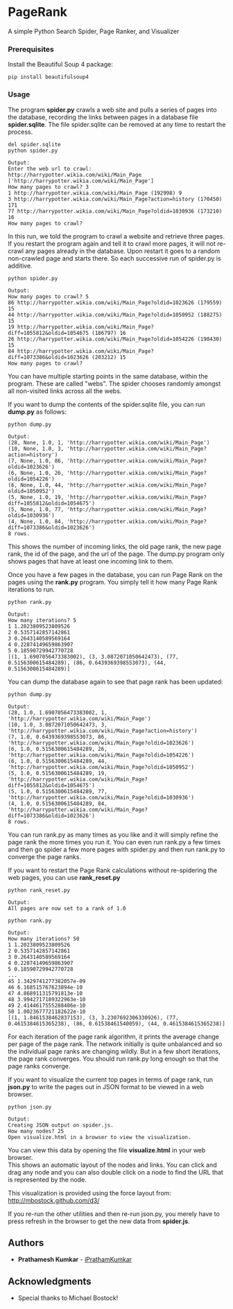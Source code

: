 # PageRank

A simple Python Search Spider, Page Ranker, and Visualizer

### Prerequisites

Install the Beautiful Soup 4 package:

```
pip install beautifulsoup4
```

### Usage

The program **spider.py** crawls a web site and pulls a series of pages into the database, recording the links between pages in a database file **spider.sqlite**.
The file spider.sqlite can be removed at any time to restart the process.

```
del spider.sqlite
python spider.py

Output:
Enter the web url to crawl: http://harrypotter.wikia.com/wiki/Main_Page
['http://harrypotter.wikia.com/wiki/Main_Page']
How many pages to crawl? 3
1 http://harrypotter.wikia.com/wiki/Main_Page (192998) 9
3 http://harrypotter.wikia.com/wiki/Main_Page?action=history (170450) 171
77 http://harrypotter.wikia.com/wiki/Main_Page?oldid=1030936 (173210) 16
How many pages to crawl?
```

In this run, we told the program to crawl a website and retrieve three pages.
If you restart the program again and tell it to crawl more pages, it will not re-crawl any pages already in the database.
Upon restart it goes to a random non-crawled page and starts there.
So each successive run of spider.py is additive.

```
python spider.py

Output:
How many pages to crawl? 5
86 http://harrypotter.wikia.com/wiki/Main_Page?oldid=1023626 (179559) 15
44 http://harrypotter.wikia.com/wiki/Main_Page?oldid=1050952 (188275) 15
19 http://harrypotter.wikia.com/wiki/Main_Page?diff=1055812&oldid=1054675 (186797) 16
26 http://harrypotter.wikia.com/wiki/Main_Page?oldid=1054226 (190430) 15
84 http://harrypotter.wikia.com/wiki/Main_Page?diff=1073386&oldid=1023626 (203212) 15
How many pages to crawl?
```

You can have multiple starting points in the same database, within the program. These are called "webs".
The spider chooses randomly amongst all non-visited links across all the webs.

If you want to dump the contents of the spider.sqlite file, you can run **dump.py** as follows:

```
python dump.py

Output:
(28, None, 1.0, 1, 'http://harrypotter.wikia.com/wiki/Main_Page')
(10, None, 1.0, 3, 'http://harrypotter.wikia.com/wiki/Main_Page?action=history')
(7, None, 1.0, 86, 'http://harrypotter.wikia.com/wiki/Main_Page?oldid=1023626')
(6, None, 1.0, 26, 'http://harrypotter.wikia.com/wiki/Main_Page?oldid=1054226')
(6, None, 1.0, 44, 'http://harrypotter.wikia.com/wiki/Main_Page?oldid=1050952')
(5, None, 1.0, 19, 'http://harrypotter.wikia.com/wiki/Main_Page?diff=1055812&oldid=1054675')
(5, None, 1.0, 77, 'http://harrypotter.wikia.com/wiki/Main_Page?oldid=1030936')
(4, None, 1.0, 84, 'http://harrypotter.wikia.com/wiki/Main_Page?diff=1073386&oldid=1023626')
8 rows.
```

This shows the number of incoming links, the old page rank, the new page rank, the id of the page, and the url of the page.
The dump.py program only shows pages that have at least one incoming link to them.

Once you have a few pages in the database, you can run Page Rank on the pages using the **rank.py** program.
You simply tell it how many Page Rank iterations to run.

```
python rank.py

Output:
How many iterations? 5
1 1.2023809523809526
2 0.5357142857142861
3 0.2643140589569164
4 0.22874149659863907
5 0.18590729942770728
[(1, 1.6907056473383002), (3, 3.0872071050642473), (77, 0.5156300615484289), (86, 0.6439369398553073), (44, 0.5156300615484289)]
```

You can dump the database again to see that page rank has been updated:

```
python dump.py

Output:
(28, 1.0, 1.6907056473383002, 1, 'http://harrypotter.wikia.com/wiki/Main_Page')
(10, 1.0, 3.0872071050642473, 3, 'http://harrypotter.wikia.com/wiki/Main_Page?action=history')
(7, 1.0, 0.6439369398553073, 86, 'http://harrypotter.wikia.com/wiki/Main_Page?oldid=1023626')
(6, 1.0, 0.5156300615484289, 26, 'http://harrypotter.wikia.com/wiki/Main_Page?oldid=1054226')
(6, 1.0, 0.5156300615484289, 44, 'http://harrypotter.wikia.com/wiki/Main_Page?oldid=1050952')
(5, 1.0, 0.5156300615484289, 19, 'http://harrypotter.wikia.com/wiki/Main_Page?diff=1055812&oldid=1054675')
(5, 1.0, 0.5156300615484289, 77, 'http://harrypotter.wikia.com/wiki/Main_Page?oldid=1030936')
(4, 1.0, 0.5156300615484289, 84, 'http://harrypotter.wikia.com/wiki/Main_Page?diff=1073386&oldid=1023626')
8 rows.
```

You can run rank.py as many times as you like and it will simply refine the page rank the more times you run it.
You can even run rank.py a few times and then go spider a few more pages with spider.py and then run rank.py to converge the page ranks.

If you want to restart the Page Rank calculations without re-spidering the web pages, you can use **rank_reset.py**

```
python rank_reset.py

Output:
All pages are now set to a rank of 1.0

python rank.py

Output:
How many iterations? 50
1 1.2023809523809526
2 0.5357142857142861
3 0.2643140589569164
4 0.22874149659863907
5 0.18590729942770728
...
45 1.3429741277382057e-09
46 6.168515767623894e-10
47 4.868911315791813e-10
48 3.9942717189322963e-10
49 2.4144617555288406e-10
50 1.0023677721182622e-10
[(1, 1.8461538462837153), (3, 3.2307692306330926), (77, 0.4615384615365238), (86, 0.61538461540059), (44, 0.4615384615365238)]
```
For each iteration of the page rank algorithm, it prints the average change per page of the page rank.
The network initially is quite unbalanced and so the individual page ranks are changing wildly.
But in a few short iterations, the page rank converges.
You should run rank.py long enough so that the page ranks converge.

If you want to visualize the current top pages in terms of page rank, run **json.py** to write the pages out in JSON format to be viewed in a web browser.

```
python json.py

Output:
Creating JSON output on spider.js.
How many nodes? 25
Open visualize.html in a browser to view the visualization.
```

You can view this data by opening the file **visualize.html** in your web browser.  
This shows an automatic layout of the nodes and links.
You can click and drag any node and you can also double click on a node to find the URL that is represented by the node.

This visualization is provided using the force layout from:
http://mbostock.github.com/d3/

If you re-run the other utilities and then re-run json.py, you merely have to press refresh in the browser to get the new data from **spider.js**.

## Authors

* **Prathamesh Kumkar** - [iPrathamKumkar](https://github.com/iPrathamKumkar)

## Acknowledgments

* Special thanks to Michael Bostock!
